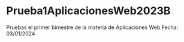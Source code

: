 # Prueba1AplicacionesWeb2023B
Pruebas el primer bimestre de la materia de Aplicaciones Web
Fecha: 03/01/2024
